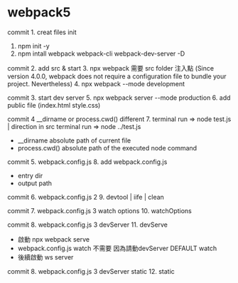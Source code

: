 # webpack5

commit 1. creat files init
1. npm init -y
2. npm intall webpack webpack-cli webpack-dev-server -D

commit 2. add src & start
3. npx webpack  需要 src folder 注入點 (Since version 4.0.0, webpack does not require a configuration file to bundle your project. Nevertheless)
4. npx webpack --mode development

commit 3. start dev server
5. npx webpack server --mode production
6. add public file (index.html style.css)

commit 4  __dirname or process.cwd() different
7. terminal run => node test.js | direction in src terminal run => node ../test.js
  - __dirname absolute path of current file
  - process.cwd() absolute path of the executed node command

commit 5. webpack.config.js
8. add webpack.config.js
  - entry dir
  - output path

commit 6. webpack.config.js 2
9. devtool | iife | clean

commit 7. webpack.config.js 3 watch options 
10. watchOptions 

commit 8. webpack.config.js 3 devServer
11. devServe
  - 啟動 npx webpack serve
  - webpack.config.js watch 不需要 因為請動devServer DEFAULT watch 
  - 後續啟動 ws server

commit 8. webpack.config.js 3 devServer static
12. static